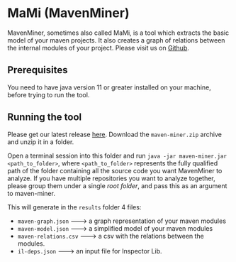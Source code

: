 # MaMi (MavenMiner)

MavenMiner, sometimes also called MaMi, is a tool which extracts the basic model of your maven projects. It also creates a graph of relations between the internal modules of your project.
Please visit us on [Github](https://github.com/dxworks/maven-miner).

## Prerequisites
You need to have java version 11 or greater installed on your machine, before trying to run the tool.

## Running the tool
Please get our latest release [here](https://github.com/dxworks/maven-miner/releases). Download the `maven-miner.zip` archive and unzip it in a folder. 

Open a terminal session into this folder and run `java -jar maven-miner.jar <path_to_folder>`, where `<path_to_folder>` represents the fully qualified path of the folder containing all the source code you want MavenMiner to analyze. If you have multiple repositories you want to analyze together, please group them under a single _root folder_, and pass this as an argument to maven-miner. 

This will generate in the `results` folder 4 files:
* `maven-graph.json` ---> a graph representation of your maven modules
* `maven-model.json` ---> a simplified model of your maven modules
* `maven-relations.csv` ---> a csv with the relations between the modules.
* `il-deps.json` ---> an input file for Inspector Lib.
